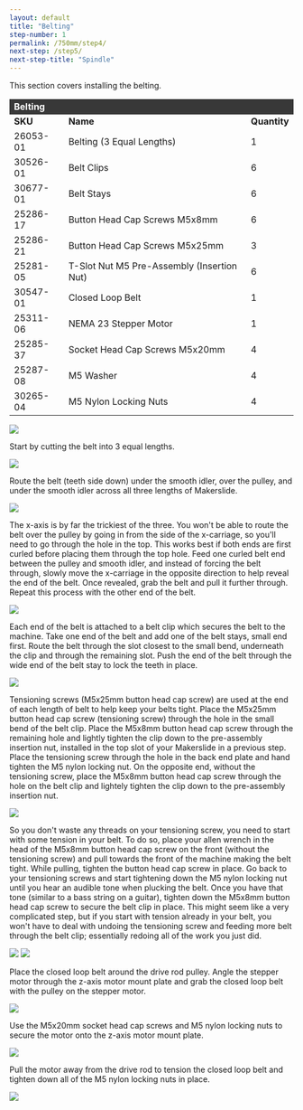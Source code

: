 ```yaml
---
layout: default
title: "Belting"
step-number: 1
permalink: /750mm/step4/
next-step: /step5/
next-step-title: "Spindle"
---
```

<p>This section covers installing the belting.</p>
<table>
<tr><td style="color:#fff;background: #383838;" colspan="3"><b>Belting
</b></td></tr>
	<tr>
		<td><b>SKU</b></td>
		<td><b>Name</b></td>
		<td><b>Quantity</b></td>
	</tr>
	<tr>
		<td>
26053-01</td>
		<td>Belting (3 Equal Lengths)</td>
		<td>1</td>
	</tr>
	<tr>
		<td>
30526-01</td>
		<td>Belt Clips</td>
		<td>6</td>
	</tr>
	<tr>
		<td>
30677-01</td>
		<td>Belt Stays</td>
		<td>6</td>
	</tr>
	<tr>
		<td>
25286-17</td>
		<td>Button Head Cap Screws M5x8mm</td>
		<td>6</td>
	</tr>
	<tr>
		<td>
25286-21</td>
		<td>Button Head Cap Screws M5x25mm</td>
		<td>3</td>
	</tr>
	<tr>
		<td>
25281-05</td>
		<td>T-Slot Nut M5 Pre-Assembly (Insertion Nut)</td>
		<td>6</td>
	</tr>
	<tr>
		<td>
30547-01</td>
		<td>Closed Loop Belt</td>
		<td>1</td>
	</tr>
	<tr>
		<td>
25311-06</td>
		<td>NEMA 23 Stepper Motor</td>
		<td>1</td>
	</tr>
	<tr>
		<td>
25285-37</td>
		<td>Socket Head Cap Screws M5x20mm</td>
		<td>4</td>
	</tr>
	<tr>
		<td>
25287-08</td>
		<td>M5 Washer</td>
		<td>4</td>
	</tr>
	<tr>
		<td>
30265-04</td>
		<td>M5 Nylon Locking Nuts</td>
		<td>4</td>
	</tr>
</table>

<img src="../jpfs_DSC2791.jpg">
<p>Start by cutting the belt into 3 equal lengths.</p>
<img src="../P4210474jpg04.jpg">
<p>Route the belt (teeth side down) under the smooth idler, over the pulley, and under the smooth idler across all three lengths of Makerslide.</p>
<img src="../P4210483jpg13.jpg">
<p>The x-axis is by far the trickiest of the three.  You won't be able to route the belt over the pulley by going in from the side of the x-carriage, so you'll need to go through the hole in the top.  This works best if both ends are first curled before placing them through the top hole.  Feed one curled belt end between the pulley and smooth idler, and instead of forcing the belt through, slowly move the x-carriage in the opposite direction to help reveal the end of the belt.  Once revealed, grab the belt and pull it further through.  Repeat this process with the other end of the belt.</p>
<img src="../P4210479jpg09.jpg">
<p>Each end of the belt is attached to a belt clip which secures the belt to the machine.  Take one end of the belt and add one of the belt stays, small end first.  Route the belt through the slot closest to the small bend, underneath the clip and through the remaining slot.  Push the end of the belt through the wide end of the belt stay to lock the teeth in place.</p>
<img src="../P4210485jpg15.jpg">
<p>Tensioning screws (M5x25mm button head cap screw) are used at the end of each length of belt to help keep your belts tight.  Place the M5x25mm button head cap screw (tensioning screw) through the hole in the small bend of the belt clip.  Place the M5x8mm button head cap screw through the remaining hole and lightly tighten the clip down to the pre-assembly insertion nut, installed in the top slot of your Makerslide in a previous step.  Place the tensioning screw through the hole in the back end plate and hand tighten the M5 nylon locking nut.  On the opposite end, without the tensioning screw, place the M5x8mm button head cap screw through the hole on the belt clip and lightely tighten the clip down to the pre-assembly insertion nut.</p>
<img src="../jpfs_DSC2795.jpg">
<p>So you don't waste any threads on your tensioning screw, you need to start with some tension in your belt. To do so, place your allen wrench in the head of the M5x8mm button head cap screw on the front (without the tensioning screw) and pull towards the front of the machine making the belt tight.  While pulling, tighten the button head cap screw in place.  Go back to your tensioning screws and start tightening down the M5 nylon locking nut until you hear an audible tone when plucking the belt.  Once you have that tone (similar to a bass string on a guitar), tighten down the M5x8mm button head cap screw to secure the belt clip in place.  This might seem like a very complicated step, but if you start with tension already in your belt, you won't have to deal with undoing the tensioning screw and feeding more belt through the belt clip; essentially redoing all of the work you just did.</p>
<img src="../jpfs_DSC2798.jpg">
<img src="../P4210487jpg17.jpg">
<p>Place the closed loop belt around the drive rod pulley.  Angle the stepper motor through the z-axis motor mount plate and grab the closed loop belt with the pulley on the stepper motor.</p>
<img src="../P4210490jpg20.jpg">
<p>Use the M5x20mm socket head cap screws and M5 nylon locking nuts to secure the motor onto the z-axis motor mount plate.</p>
<img src="../P4210493jpg23.jpg">
<p>Pull the motor away from the drive rod to tension the closed loop belt and tighten down all of the M5 nylon locking nuts in place.</p>
<img src="../jpfs_DSC2800.jpg">
